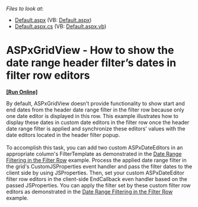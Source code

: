 <!-- default file list -->
*Files to look at*:

* [Default.aspx](./CS/Default.aspx) (VB: [Default.aspx](./VB/Default.aspx))
* [Default.aspx.cs](./CS/Default.aspx.cs) (VB: [Default.aspx.vb](./VB/Default.aspx.vb))
<!-- default file list end -->
# ASPxGridView - How to show the date range header filter’s dates in filter row editors
<!-- run online -->
**[[Run Online]](https://codecentral.devexpress.com/t532263/)**
<!-- run online end -->


By default, ASPxGridView doesn't provide functionality to show start and end dates from the header date range filter in the filter row because only one date editor is displayed in this row. This example illustrates how to display these dates in custom date editors in the filter row once the header date range filter is applied and synchronize these editors' values with the date editors located in the header filter popup.<br><br>To accomplish this task, you can add two custom ASPxDateEditors in an appropriate column's FilterTemplate as demonstrated in the <a href="https://www.devexpress.com/Support/Center/p/E1990">Date Range Filtering in the Filter Row</a> example. Process the applied date range filter in the grid's CustomJSProperties event handler and pass the filter dates to the client side by using JSProperties. Then, set your custom ASPxDateEditor filter row editors in the client-side EndCallback even handler based on the passed JSProperties. You can apply the filter set by these custom filter row editors as demonstrated in the <a href="https://www.devexpress.com/Support/Center/p/E1990">Date Range Filtering in the Filter Row</a> example.

<br/>


